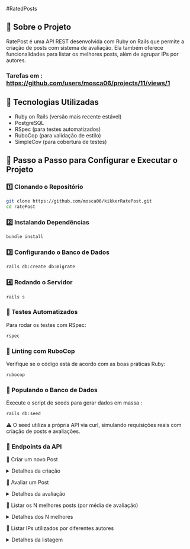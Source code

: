 #RatedPosts

## 🚀 Sobre o Projeto
RatePost é uma API REST desenvolvida com Ruby on Rails que permite a criação de posts com sistema de avaliação. Ela também oferece funcionalidades para listar os melhores posts, além de agrupar IPs por autores.

### Tarefas em : https://github.com/users/mosca06/projects/11/views/1

## 📌 Tecnologias Utilizadas

- Ruby on Rails (versão mais recente estável)
- PostgreSQL
- RSpec (para testes automatizados)
- RuboCop (para validação de estilo)
- SimpleCov (para cobertura de testes)

## 📖 Passo a Passo para Configurar e Executar o Projeto
### **1️⃣ Clonando o Repositório**
```sh
git clone https://github.com/mosca06/kikkerRatePost.git
cd ratePost
```
### **2️⃣ Instalando Dependências**
```sh
bundle install
```
### **3️⃣ Configurando o Banco de Dados**
```sh
rails db:create db:migrate
```
### **4️⃣ Rodando o Servidor**
```sh
rails s
```

### 🧪 **Testes Automatizados**
Para rodar os testes com RSpec:
```sh
rspec
```
### **🧹 Linting com RuboCop**
Verifique se o código está de acordo com as boas práticas Ruby:

```sh
rubocop
```
### **🌱 Populando o Banco de Dados**
Execute o script de seeds para gerar dados em massa :
```sh
rails db:seed
```
⚠️ O seed utiliza a própria API via curl, simulando requisições reais com criação de posts e avaliações.

### **🔗 Endpoints da API**

🔹 Criar um novo Post
<details>
	<summary> Detalhes da criação</summary>
  
  Método POST: 
  ```
  127.0.0.1:3000/api/v1/posts
  ```
  
  Parâmetros JSON:
  ```
  {
    "post": {
      "title": "Título do Post",
      "body": "Conteúdo do post",
      "ip": "XXX.XXX.XXX.XXX"
    },
    "user": {
      "login": "Login"
    }
  }
 ```
  Resposta JSON:
  ```
  {
	"post": {
		"id": "id do post",
		"user_id": "id do usuario",
		"title": "Título do Post",
		"body": "Conteúdo do post",
		"ip": "XXX.XXX.XXX.XXX",
		"created_at": "2025-04-25T12:11:01.599Z",
		"updated_at": "2025-04-25T12:11:01.599Z"
	},
	"user": {
		"id": id do usuario",
		"login": "Login",
		"created_at": "2025-04-25T12:11:01.589Z",
		"updated_at": "2025-04-25T12:11:01.589Z"
	  }
  }
  ```
</details>

🔹 Avaliar um Post
<details>
	<summary> Detalhes da avaliação</summary>

 Método POST: 
```
127.0.0.1:3000/api/v1/ratings
```

Parâmetros JSON:
```
{
	"user_id": "id do usuario",
	"post_id": "id do post",
	"value": "Valor entre 1 a 5"
}
```
Resposta JSON:
```
{
	"average_rating": "media da avaliação do post"
}
```
⚠️ Um usuário só pode avaliar um post uma única vez.
  
</details>


🔹 Listar os N melhores posts (por média de avaliação)
<details>
	
  <summary> Detalhes dos N melhores</summary>
  
  Método GET:
  ```
  127.0.0.1:3000/api/v1/posts/top
  ```

  Parâmetros JSON:
  ```
  {
	"limit" : "X"  
  }
  ```
⚠️ Caso não for passado o limite os vai retornar com 10.
Resposta JSON:
 ```
  [
    {
      "id": 1,
      "title": "Post A",
      "body": "Conteúdo A"
    },
    ...
  ]
 ```
  
</details>

🔹 Listar IPs utilizados por diferentes autores
<details>
	<summary> Detalhes da listagem</summary>
  
  Método GET:
   ```
  127.0.0.1:3000/api/v1/posts/ips
   ```
  Resposta JSON:
  ```
  [
    {
      "ip": "192.168.0.1",
      "logins": [
        "user1", 
        "user2"
      ]
    },
    ...
  ]
  ```
</details>



